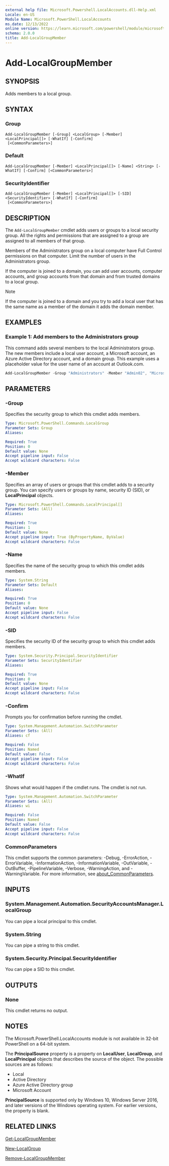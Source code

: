 ```yaml
---
external help file: Microsoft.Powershell.LocalAccounts.dll-Help.xml
Locale: en-US
Module Name: Microsoft.PowerShell.LocalAccounts
ms.date: 12/13/2022
online version: https://learn.microsoft.com/powershell/module/microsoft.powershell.localaccounts/add-localgroupmember?view=powershell-5.1&WT.mc_id=ps-gethelp
schema: 2.0.0
title: Add-LocalGroupMember
---
```


# Add-LocalGroupMember

## SYNOPSIS
Adds members to a local group.

## SYNTAX

### Group

```
Add-LocalGroupMember [-Group] <LocalGroup> [-Member] <LocalPrincipal[]> [-WhatIf] [-Confirm]
 [<CommonParameters>]
```

### Default

```
Add-LocalGroupMember [-Member] <LocalPrincipal[]> [-Name] <String> [-WhatIf] [-Confirm] [<CommonParameters>]
```

### SecurityIdentifier

```
Add-LocalGroupMember [-Member] <LocalPrincipal[]> [-SID] <SecurityIdentifier> [-WhatIf] [-Confirm]
 [<CommonParameters>]
```

## DESCRIPTION

The `Add-LocalGroupMember` cmdlet adds users or groups to a local security group. All the rights and
permissions that are assigned to a group are assigned to all members of that group.

Members of the Administrators group on a local computer have Full Control permissions on that
computer. Limit the number of users in the Administrators group.

If the computer is joined to a domain, you can add user accounts, computer accounts, and group
accounts from that domain and from trusted domains to a local group.

> [!NOTE]
> If the computer is joined to a domain and you try to add a local user that has the same name as a
> member of the domain it adds the domain member.

## EXAMPLES

### Example 1: Add members to the Administrators group

This command adds several members to the local Administrators group. The new members include a local
user account, a Microsoft account, an Azure Active Directory account, and a domain group. This
example uses a placeholder value for the user name of an account at Outlook.com.

```powershell
Add-LocalGroupMember -Group "Administrators" -Member "Admin02", "MicrosoftAccount\username@Outlook.com", "AzureAD\DavidChew@contoso.com", "CONTOSO\Domain Admins"
```

## PARAMETERS

### -Group

Specifies the security group to which this cmdlet adds members.

```yaml
Type: Microsoft.PowerShell.Commands.LocalGroup
Parameter Sets: Group
Aliases:

Required: True
Position: 0
Default value: None
Accept pipeline input: False
Accept wildcard characters: False
```

### -Member

Specifies an array of users or groups that this cmdlet adds to a security group. You can specify
users or groups by name, security ID (SID), or **LocalPrincipal** objects.

```yaml
Type: Microsoft.PowerShell.Commands.LocalPrincipal[]
Parameter Sets: (All)
Aliases:

Required: True
Position: 1
Default value: None
Accept pipeline input: True (ByPropertyName, ByValue)
Accept wildcard characters: False
```

### -Name

Specifies the name of the security group to which this cmdlet adds members.

```yaml
Type: System.String
Parameter Sets: Default
Aliases:

Required: True
Position: 0
Default value: None
Accept pipeline input: False
Accept wildcard characters: False
```

### -SID

Specifies the security ID of the security group to which this cmdlet adds members.

```yaml
Type: System.Security.Principal.SecurityIdentifier
Parameter Sets: SecurityIdentifier
Aliases:

Required: True
Position: 0
Default value: None
Accept pipeline input: False
Accept wildcard characters: False
```

### -Confirm

Prompts you for confirmation before running the cmdlet.

```yaml
Type: System.Management.Automation.SwitchParameter
Parameter Sets: (All)
Aliases: cf

Required: False
Position: Named
Default value: False
Accept pipeline input: False
Accept wildcard characters: False
```

### -WhatIf

Shows what would happen if the cmdlet runs. The cmdlet is not run.

```yaml
Type: System.Management.Automation.SwitchParameter
Parameter Sets: (All)
Aliases: wi

Required: False
Position: Named
Default value: False
Accept pipeline input: False
Accept wildcard characters: False
```

### CommonParameters

This cmdlet supports the common parameters: -Debug, -ErrorAction, -ErrorVariable,
-InformationAction, -InformationVariable, -OutVariable, -OutBuffer, -PipelineVariable, -Verbose,
-WarningAction, and -WarningVariable. For more information, see
[about_CommonParameters](https://go.microsoft.com/fwlink/?LinkID=113216).

## INPUTS

### System.Management.Automation.SecurityAccountsManager.LocalGroup

You can pipe a local principal to this cmdlet.

### System.String

You can pipe a string to this cmdlet.

### System.Security.Principal.SecurityIdentifier

You can pipe a SID to this cmdlet.

## OUTPUTS

### None

This cmdlet returns no output.

## NOTES

The Microsoft.PowerShell.LocalAccounts module is not available in 32-bit PowerShell on a 64-bit
system.

The **PrincipalSource** property is a property on **LocalUser**, **LocalGroup**, and
**LocalPrincipal** objects that describes the source of the object. The possible sources are as
follows:

- Local
- Active Directory
- Azure Active Directory group
- Microsoft Account

**PrincipalSource** is supported only by Windows 10, Windows Server 2016, and later versions of the
Windows operating system. For earlier versions, the property is blank.

## RELATED LINKS

[Get-LocalGroupMember](Get-LocalGroupMember.md)

[New-LocalGroup](New-LocalGroup.md)

[Remove-LocalGroupMember](Remove-LocalGroupMember.md)

